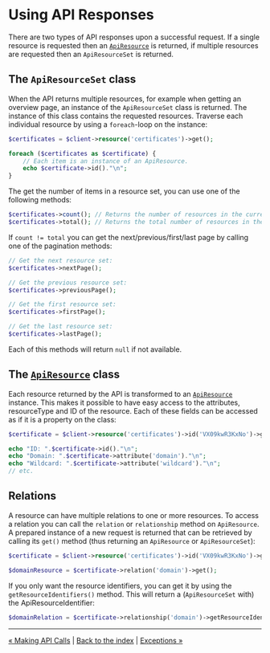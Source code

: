 # Using API Responses
There are two types of API responses upon a successful request. If a single resource is requested then an [`ApiResource`](api_resources.md) is
returned, if multiple resources are requested then an `ApiResourceSet` is returned.

## The `ApiResourceSet` class
When the API returns multiple resources, for example when getting an overview page, an instance of the `ApiResourceSet` class
is returned. The instance of this class contains the requested resources. Traverse each individual resource by using a
`foreach`-loop on the instance:

```php
$certificates = $client->resource('certificates')->get();

foreach ($certificates as $certificate) {
    // Each item is an instance of an ApiResource.
    echo $certificate->id()."\n";
}
```

The get the number of items in a resource set, you can use one of the following methods:
```php
$certificates->count(); // Returns the number of resources in the current resource set.
$certificates->total(); // Returns the total number of resources in the resource set, ignoring pagination.
```

If `count != total` you can get the next/previous/first/last page by calling one of the pagination methods:
```php
// Get the next resource set:
$certificates->nextPage();

// Get the previous resource set:
$certificates->previousPage();

// Get the first resource set:
$certificates->firstPage();

// Get the last resource set:
$certificates->lastPage();
```

Each of this methods will return `null` if not available.

## The [`ApiResource`](api_resources.md) class
Each resource returned by the API is transformed to an [`ApiResource`](api_resources.md) instance. This makes it possible to have easy access
to the attributes, resourceType and ID of the resource. Each of these fields can be accessed as if it is a property on the class:

```php
$certificate = $client->resource('certificates')->id('VX09kwR3KxNo')->get();

echo "ID: ".$certificate->id()."\n";
echo "Domain: ".$certificate->attribute('domain')."\n";
echo "Wildcard: ".$certificate->attribute('wildcard')."\n";
// etc.
```

## Relations
A resource can have multiple relations to one or more resources. To access a relation you can call the `relation` or `relationship` method on `ApiResource`.
A prepared instance of a new request is returned that can be retrieved by calling its `get()` method (thus returning an `ApiResource` or `ApiResourceSet`):

```php
$certificate = $client->resource('certificates')->id('VX09kwR3KxNo')->get();

$domainResource = $certificate->relation('domain')->get();
```

If you only want the resource identifiers, you can get it by using the `getResourceIdentifiers()` method. This
will return a (`ApiResourceSet` with) the ApiResourceIdentifier:

```php
$domainRelation = $certificate->relationship('domain')->getResourceIdentifiers();
```

---

[&laquo; Making API Calls](calls.md) | [Back to the index](index.md) | [Exceptions &raquo;](exceptions.md)
